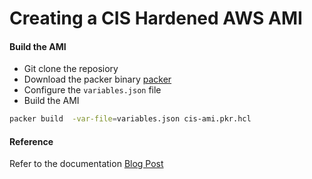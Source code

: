 
# Creating a CIS Hardened AWS AMI

#### Build the AMI
- Git clone the reposiory
- Download the packer binary [packer](https://learn.hashicorp.com/tutorials/packer/get-started-install-cli)
- Configure the `variables.json` file 
- Build the AMI
```sh
packer build  -var-file=variables.json cis-ami.pkr.hcl
```

#### Reference
Refer to the documentation [Blog Post](https://bmacharia.com/creating-a-cis-level-1-hardened-aws-ami)
